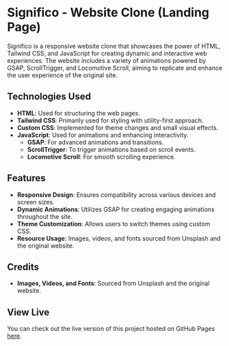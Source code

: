 # Significo - Website Clone (Landing Page)

Significo is a responsive website clone that showcases the power of HTML, Tailwind CSS, and JavaScript for creating dynamic and interactive web experiences. The website includes a variety of animations powered by GSAP, ScrollTrigger, and Locomotive Scroll, aiming to replicate and enhance the user experience of the original site.

## Technologies Used

- **HTML**: Used for structuring the web pages.
- **Tailwind CSS**: Primarily used for styling with utility-first approach.
- **Custom CSS**: Implemented for theme changes and small visual effects.
- **JavaScript**: Used for animations and enhancing interactivity.
  - **GSAP**: For advanced animations and transitions.
  - **ScrollTrigger**: To trigger animations based on scroll events.
  - **Locomotive Scroll**: For smooth scrolling experience.

## Features

- **Responsive Design**: Ensures compatibility across various devices and screen sizes.
- **Dynamic Animations**: Utilizes GSAP for creating engaging animations throughout the site.
- **Theme Customization**: Allows users to switch themes using custom CSS.
- **Resource Usage**: Images, videos, and fonts sourced from Unsplash and the original website.

## Credits

- **Images, Videos, and Fonts**: Sourced from Unsplash and the original website.


## View Live

You can check out the live version of this project hosted on GitHub Pages [here](https://owaisbandaly.github.io/Significo-website-Clone/).
